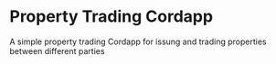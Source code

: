# Property Trading Cordapp

A simple property trading Cordapp for issung and trading properties between different parties
